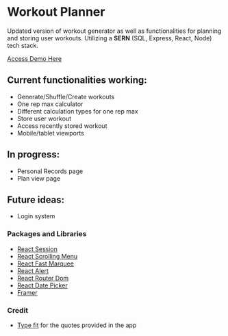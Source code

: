 # Workout Planner

Updated version of workout generator as well as functionalities for planning and storing user workouts. Utilizing a **SERN** (SQL, Express, React, Node) tech stack.

[Access Demo Here](https://workoutplannerdemo.ahljennetics.repl.co/)

## Current functionalities working:

-   Generate/Shuffle/Create workouts
-   One rep max calculator
-   Different calculation types for one rep max
-   Store user workout
-   Access recently stored workout
-   Mobile/tablet viewports

## In progress:

-   Personal Records page
-   Plan view page

## Future ideas:

-   Login system

### Packages and Libraries

-   [React Session](https://github.com/grizzthedj/react-session)
-   [React Scrolling Menu](https://github.com/asmyshlyaev177/react-horizontal-scrolling-menu)
-   [React Fast Marquee](https://github.com/justin-chu/react-fast-marquee)
-   [React Alert](https://github.com/schiehll/react-alert)
-   [React Router Dom](https://github.com/remix-run/react-router)
-   [React Date Picker](https://www.npmjs.com/package/react-datepicker)
-   [Framer](https://www.framer.com/motion/)
<!-- -   [React Google Login](https://github.com/anthonyjgrove/react-google-login) -->

### Credit

-   [Type fit](https://type.fit) for the quotes provided in the app
